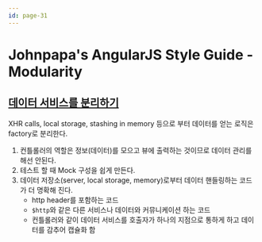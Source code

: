 ```yaml
---
id: page-31
---
```

# Johnpapa's AngularJS Style Guide - Modularity

## [데이터 서비스를 분리하기](https://github.com/johnpapa/angular-styleguide/blob/master/a1/README.md#data-services)

XHR calls, local storage, stashing in memory 등으로 부터 데이터를 얻는 로직은 factory로 분리한다.

1. 컨틀롤러의 역할은 정보(데이터)를 모으고 뷰에 출력하는 것이므로 데이터 관리를 해선 안된다.
1. 테스트 할 때 Mock 구성을 쉽게 만든다.
1. 데이터 저장소(server, local storage, memory)로부터 데이터 핸들링하는 코드가 더 명확해 진다.
    - http header를 포함하는 코드
    - `$http`와 같은 다른 서비스나 데이터와 커뮤니케이션 하는 코드
    - 컨틀롤러와 같이 데이터 서비스를 호출자가 하나의 지점으로 통하게 하고 데이터를 감추어 캡슐화 함
